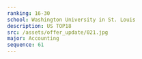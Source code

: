 ```yaml
---
ranking: 16-30
school: Washington University in St. Louis
description: US TOP18
src: /assets/offer_update/021.jpg
major: Accounting
sequence: 61
---
```

